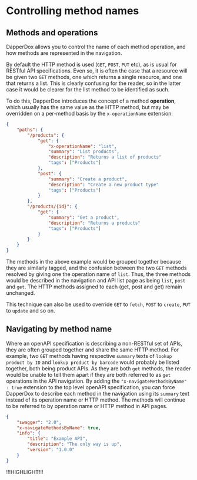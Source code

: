 # Controlling method names

## Methods and operations

DapperDox allows you to control the name of each method operation, and how methods are represented in the navigation.

By default the HTTP method is used (`GET`, `POST`, `PUT` etc), as is usual for RESTful API specifications. Even so, it is
often the case that a resource will be given two `GET` methods, one which returns a single resource, and one that
returns a list. This is clearly confusing for the reader, so in the latter case it would be clearer for the list method
to be identified as such.

To do this, DapperDox introduces the concept of a method **operation**, which usually has the same value as the
HTTP method, but may be overridden on a per-method basis by the `x-operationName` extension:

```json
{
    "paths": {
        "/products": {
            "get": {
                "x-operationName": "list",
                "summary": "List products",
                "description": "Returns a list of products"
                "tags": ["Products"]
            },
            "post": {
                "summary": "Create a product",
                "description": "Create a new product type"
                "tags": ["Products"]
            }
        },
        "/products/{id}": {
            "get": {
                "summary": "Get a product",
                "description": "Returns a products"
                "tags": ["Products"]
            }
        }
    }
}
```

The methods in the above example would be grouped together because they are similarly tagged, and the confusion between
the two `GET` methods resolved by giving one the operation name of `list`. Thus, the three methods would be described in the
navigation and API list page as being `list`, `post` and `get`. The HTTP methods assigned to each (get, post and get) remain unchanged.

This technique can also be used to override `GET` to `fetch`, `POST` to `create`, `PUT` to `update` and so on.

## Navigating by method name

Where an openAPI specification is describing a non-RESTful set of APIs, they are often grouped together and share the same
HTTP method. For example, two `GET` methods having respective `summary` texts of `lookup product by ID` and `lookup product by barcode` 
would probably be listed together, both being product APIs. As they are both `get` methods, the reader would be unable to tell them
apart if they are both referred to as `get` operations in the API navigation. By adding the `"x-navigateMethodsByName" : true` 
extension to the top level openAPI specification, you can force DapperDox to describe each method in the navigation using its 
`summary` text instead of its operation name or HTTP method. The methods will continue to be referred to by operation name or
HTTP method in API pages.

```json
{
    "swagger": "2.0",
    "x-navigateMethodsByName": true,
    "info": {
        "title": "Example API",
        "description": "The only way is up",
        "version": "1.0.0"
    }
}
```
!!!HIGHLIGHT!!!
